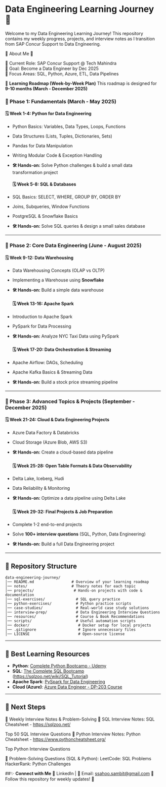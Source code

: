 # Data Engineering Learning Journey 🚀

Welcome to my Data Engineering Learning Journey! This repository contains my weekly progress, projects, and interview notes as I transition from SAP Concur Support to Data Engineering.

📌 About Me 📌

🔹 Current Role: SAP Concur Support @ Tech Mahindra <br>
🔹 Goal: Become a Data Engineer by Dec 2025 <br>
🔹 Focus Areas: SQL, Python, Azure, ETL, Data Pipelines <br>

📅 **Learning Roadmap (Week-by-Week Plan)**
This roadmap is designed for **9-10 months (March - December 2025)**

### **📌 Phase 1: Fundamentals (March - May 2025)**

  #### **🗓 Week 1-4: Python for Data Engineering**
- Python Basics: Variables, Data Types, Loops, Functions
- Data Structures (Lists, Tuples, Dictionaries, Sets)
- Pandas for Data Manipulation
- Writing Modular Code & Exception Handling
- **🛠 Hands-on:** Solve Python challenges & build a small data transformation project

  #### **🗓 Week 5-8: SQL & Databases**
- SQL Basics: SELECT, WHERE, GROUP BY, ORDER BY
- Joins, Subqueries, Window Functions
- PostgreSQL & Snowflake Basics
- **🛠 Hands-on:** Solve SQL queries & design a small sales database

---

### **📌 Phase 2: Core Data Engineering (June - August 2025)**

  #### **🗓 Week 9-12: Data Warehousing**
- Data Warehousing Concepts (OLAP vs OLTP)
- Implementing a Warehouse using **Snowflake**
- **🛠 Hands-on:** Build a simple data warehouse

  #### **🗓 Week 13-16: Apache Spark**
- Introduction to Apache Spark
- PySpark for Data Processing
- **🛠 Hands-on:** Analyze NYC Taxi Data using PySpark

  #### **🗓 Week 17-20: Data Orchestration & Streaming**
- Apache Airflow: DAGs, Scheduling
- Apache Kafka Basics & Streaming Data
- **🛠 Hands-on:** Build a stock price streaming pipeline

---

### **📌 Phase 3: Advanced Topics & Projects (September - December 2025)**

  #### **🗓 Week 21-24: Cloud & Data Engineering Projects**
- Azure Data Factory & Databricks
- Cloud Storage (Azure Blob, AWS S3)
- **🛠 Hands-on:** Create a cloud-based data pipeline

  #### **🗓 Week 25-28: Open Table Formats & Data Observability**
- Delta Lake, Iceberg, Hudi
- Data Reliability & Monitoring
- **🛠 Hands-on:** Optimize a data pipeline using Delta Lake

  #### **🗓 Week 29-32: Final Projects & Job Preparation**
- Complete 1-2 end-to-end projects
- Solve **100+ interview questions** (SQL, Python, Data Engineering)
- **🛠 Hands-on:** Build a full Data Engineering project

---

## 📂 **Repository Structure**
```
data-engineering-journey/
│── README.md                 # Overview of your learning roadmap
│── notes/                    # Theory notes for each topic
│── projects/                  # Hands-on projects with code & documentation
│── sql-exercises/              # SQL query practice
│── python-exercises/           # Python practice scripts  
│── case-studies/               # Real-world case study solutions
│── interview-prep/             # Data Engineering Interview Questions  
│── resources/                  # Course & Book Recommendations  
│── scripts/                    # Useful automation scripts  
│── docker/                      # Docker setup for local projects  
│── .gitignore                   # Ignore unnecessary files  
│── LICENSE                      # Open-source license  
```
---

## 📖 **Best Learning Resources**

- **Python**: [Complete Python Bootcamp - Udemy](https://www.udemy.com/course/complete-python-bootcamp/)
- **SQL**: [The Complete SQL Bootcamp](https://www.udemy.com/course/the-complete-sql-bootcamp/) (https://sqlzoo.net/wiki/SQL_Tutorial)
- **Apache Spark**: [PySpark for Data Engineering](https://www.udemy.com/course/spark-and-python-for-big-data-with-pyspark/)
- **Cloud (Azure)**: [Azure Data Engineer - DP-203 Course](https://www.udemy.com/course/azure-data-engineering-dp-203/)

---

## 🚀 **Next Steps**

🔹 Weekly Interview Notes & Problem-Solving
📌 SQL Interview Notes:
SQL Cheatsheet - https://sqlzoo.net/

Top 50 SQL Interview Questions
📌 Python Interview Notes:
Python Cheatsheet - https://www.pythoncheatsheet.org/

Top Python Interview Questions

📌 Problem-Solving Questions (SQL & Python):
LeetCode: SQL Problems
HackerRank: Python Challenges



##✨ **Connect with Me**
💼 LinkedIn | 📧 Email: ssahoo.sambit@gmail.com
📌 Follow this repository for weekly updates! 🚀
